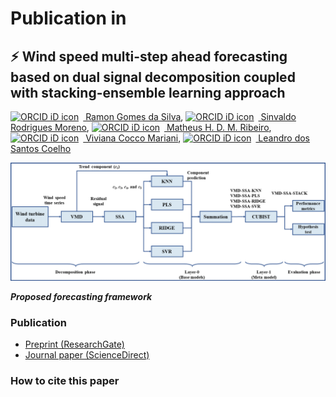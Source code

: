 # Publication in

## :zap: Wind speed multi-step ahead forecasting based on dual signal decomposition coupled with stacking-ensemble learning approach

[<img src="https://orcid.org/sites/default/files/images/orcid_16x16.png" alt="ORCID iD icon" style="width:1em;margin-right:.5em;"/></img> Ramon Gomes da Silva](https://orcid.org/0000-0001-8580-7695), [<img src="https://orcid.org/sites/default/files/images/orcid_16x16.png" alt="ORCID iD icon" style="width:1em;margin-right:.5em;"/></img> Sinvaldo Rodrigues Moreno](https://orcid.org/0000-0001-6565-9605), [<img src="https://orcid.org/sites/default/files/images/orcid_16x16.png" alt="ORCID iD icon" style="width:1em;margin-right:.5em;"/></img> Matheus H. D. M. Ribeiro](https://orcid.org/0000-0001-7387-9077), [<img src="https://orcid.org/sites/default/files/images/orcid_16x16.png" alt="ORCID iD icon" style="width:1em;margin-right:.5em;"/></img> Viviana Cocco Mariani](https://orcid.org/0000-0003-2490-4568), [<img src="https://orcid.org/sites/default/files/images/orcid_16x16.png" alt="ORCID iD icon" style="width:1em;margin-right:.5em;"/></img> Leandro dos Santos Coelho](https://orcid.org/0000-0001-5728-943X)

![Proposed Forecasting Framework](Figures/flowchart.png)

***Proposed forecasting framework***

### Publication

-   [Preprint (ResearchGate)]()
-   [Journal paper (ScienceDirect)]()

### How to cite this paper

``` bibtex
```

